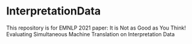 # InterpretationData
This repository is for EMNLP 2021 paper: It is Not as Good as You Think! Evaluating Simultaneous Machine Translation on Interpretation Data
